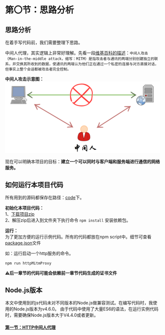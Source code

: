 # 第〇节：思路分析

思路分析
--------

在着手写代码前，我们需要整理下思路。

中间人代理，其实逻辑上非常好理解。先看一段[维基百科的描述](https://zh.wikipedia.org/wiki/%E4%B8%AD%E9%97%B4%E4%BA%BA%E6%94%BB%E5%87%BB)：`中间人攻击（Man-in-the-middle attack，缩写：MITM）是指攻击者与通讯的两端分别创建独立的联系，并交换其所收到的数据，使通讯的两端认为他们正在通过一个私密的连接与对方直接对话，但事实上整个会话都被攻击者完全控制。`  

**中间人攻击示意图：**  
<img src="img/Chapter0/MITM.png" width="650px" />

现在可以明确本项目的目标：**建立一个可以同时与客户端和服务端进行通信的网络服务。**

如何运行本项目代码
--------
所有用到的源码都保存在路径：[code](../code)下。

**初始化本项目代码：**  
1、[下载项目zip](https://github.com/wuchangming/https-mitm-proxy-handbook/archive/master.zip)  
2、解压zip后进入到文件夹下执行命令 `npm install` 安装依赖包。

**运行：**  
为了更加方便的运行示例代码。所有的代码都放在npm script中。细节可查看[package.json](../package.json)文件

如：运行启动一个http服务的命令。
```
npm run httpMitmProxy
```
**⚠️后一章节的代码可能会依赖前一章节代码生成的证书文件**

Node.js版本
--------

本文中使用到的js代码未对不同版本的Node.js做兼容测试。在编写代码时，我使用的Node.js版本为v4.6.0。 由于代码中使用了大量ES6的语法，在运行实例代码时，需要确保Node.js版本大于V4.4.0或者更新。


#### [第一节：HTTP中间人代理](./Chapter1.md)
